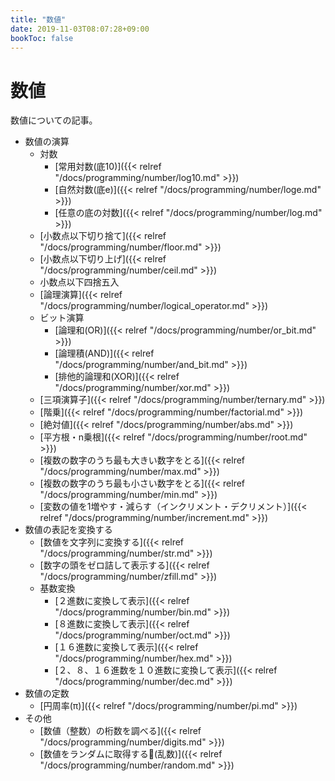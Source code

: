 ```yaml
---
title: "数値"
date: 2019-11-03T08:07:28+09:00
bookToc: false
---
```


# 数値

数値についての記事。

- 数値の演算
     - 対数
         - [常用対数(底10)]({{< relref "/docs/programming/number/log10.md" >}})
         - [自然対数(底e)]({{< relref "/docs/programming/number/loge.md" >}})
         - [任意の底の対数]({{< relref "/docs/programming/number/log.md" >}})
     - [小数点以下切り捨て]({{< relref "/docs/programming/number/floor.md" >}})
     - [小数点以下切り上げ]({{< relref "/docs/programming/number/ceil.md" >}})
     - 小数点以下四捨五入
     - [論理演算]({{< relref "/docs/programming/number/logical_operator.md" >}})
     - ビット演算
         - [論理和(OR)]({{< relref "/docs/programming/number/or_bit.md" >}})
         - [論理積(AND)]({{< relref "/docs/programming/number/and_bit.md" >}})
         - [排他的論理和(XOR)]({{< relref "/docs/programming/number/xor.md" >}})
     - [三項演算子]({{< relref "/docs/programming/number/ternary.md" >}})
     - [階乗]({{< relref "/docs/programming/number/factorial.md" >}})
     - [絶対値]({{< relref "/docs/programming/number/abs.md" >}})
     - [平方根・n乗根]({{< relref "/docs/programming/number/root.md" >}})
     - [複数の数字のうち最も大きい数字をとる]({{< relref "/docs/programming/number/max.md" >}})
     - [複数の数字のうち最も小さい数字をとる]({{< relref "/docs/programming/number/min.md" >}})
     - [変数の値を1増やす・減らす（インクリメント・デクリメント）]({{< relref "/docs/programming/number/increment.md" >}})
- 数値の表記を変換する
     - [数値を文字列に変換する]({{< relref "/docs/programming/number/str.md" >}})
     - [数字の頭をゼロ詰して表示する]({{< relref "/docs/programming/number/zfill.md" >}})
     - 基数変換
         - [２進数に変換して表示]({{< relref "/docs/programming/number/bin.md" >}})
         - [８進数に変換して表示]({{< relref "/docs/programming/number/oct.md" >}})
         - [１６進数に変換して表示]({{< relref "/docs/programming/number/hex.md" >}})
         - [２、８、１６進数を１０進数に変換して表示]({{< relref "/docs/programming/number/dec.md" >}})
- 数値の定数
     - [円周率(π)]({{< relref "/docs/programming/number/pi.md" >}})
- その他
     - [数値（整数）の桁数を調べる]({{< relref "/docs/programming/number/digits.md" >}})
     - [数値をランダムに取得する(乱数)]({{< relref "/docs/programming/number/random.md" >}})
